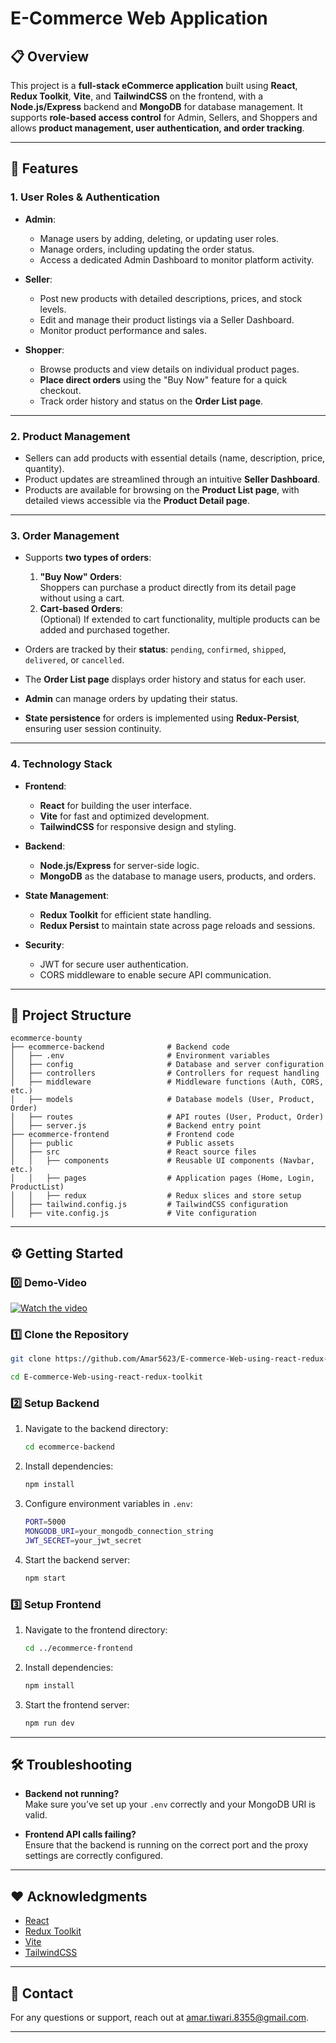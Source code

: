 
# **E-Commerce Web Application**  

## 📋 **Overview**

This project is a **full-stack eCommerce application** built using **React**, **Redux Toolkit**, **Vite**, and **TailwindCSS** on the frontend, with a **Node.js/Express** backend and **MongoDB** for database management. It supports **role-based access control** for Admin, Sellers, and Shoppers and allows **product management, user authentication, and order tracking**.

---

## 🚀 **Features**

### 1. **User Roles & Authentication**  
   - **Admin**:  
     - Manage users by adding, deleting, or updating user roles.  
     - Manage orders, including updating the order status.  
     - Access a dedicated Admin Dashboard to monitor platform activity.  
     
   - **Seller**:  
     - Post new products with detailed descriptions, prices, and stock levels.  
     - Edit and manage their product listings via a Seller Dashboard.  
     - Monitor product performance and sales.  

   - **Shopper**:  
     - Browse products and view details on individual product pages.  
     - **Place direct orders** using the "Buy Now" feature for a quick checkout.  
     - Track order history and status on the **Order List page**.  

---

### 2. **Product Management**  
   - Sellers can add products with essential details (name, description, price, quantity).  
   - Product updates are streamlined through an intuitive **Seller Dashboard**.  
   - Products are available for browsing on the **Product List page**, with detailed views accessible via the **Product Detail page**.

---

### 3. **Order Management**  
   - Supports **two types of orders**:
     1. **"Buy Now" Orders**:  
        Shoppers can purchase a product directly from its detail page without using a cart.  
     2. **Cart-based Orders**:  
        (Optional) If extended to cart functionality, multiple products can be added and purchased together.  
   
   - Orders are tracked by their **status**: `pending`, `confirmed`, `shipped`, `delivered`, or `cancelled`.  
   - The **Order List page** displays order history and status for each user.  
   - **Admin** can manage orders by updating their status.  
   - **State persistence** for orders is implemented using **Redux-Persist**, ensuring user session continuity.

---

### 4. **Technology Stack**  

- **Frontend**:  
  - **React** for building the user interface.  
  - **Vite** for fast and optimized development.  
  - **TailwindCSS** for responsive design and styling.  

- **Backend**:  
  - **Node.js/Express** for server-side logic.  
  - **MongoDB** as the database to manage users, products, and orders.  

- **State Management**:  
  - **Redux Toolkit** for efficient state handling.  
  - **Redux Persist** to maintain state across page reloads and sessions.  

- **Security**:  
  - JWT for secure user authentication.  
  - CORS middleware to enable secure API communication.

---

## 📂 **Project Structure**

```
ecommerce-bounty
├── ecommerce-backend              # Backend code
│   ├── .env                       # Environment variables
│   ├── config                     # Database and server configuration
│   ├── controllers                # Controllers for request handling
│   ├── middleware                 # Middleware functions (Auth, CORS, etc.)
│   ├── models                     # Database models (User, Product, Order)
│   ├── routes                     # API routes (User, Product, Order)
│   ├── server.js                  # Backend entry point
├── ecommerce-frontend             # Frontend code
│   ├── public                     # Public assets
│   ├── src                        # React source files
│   │   ├── components             # Reusable UI components (Navbar, etc.)
│   │   ├── pages                  # Application pages (Home, Login, ProductList)
│   │   ├── redux                  # Redux slices and store setup
│   ├── tailwind.config.js         # TailwindCSS configuration
│   ├── vite.config.js             # Vite configuration
```

---

## ⚙️ **Getting Started**

### 0️⃣ **Demo-Video**
[![Watch the video](https://img.youtube.com/vi/AyScSwyfEDY/0.jpg)](https://www.youtube.com/watch?v=AyScSwyfEDY)

### 1️⃣ **Clone the Repository**  
```bash
git clone https://github.com/Amar5623/E-commerce-Web-using-react-redux-toolkit/
```
```bash
cd E-commerce-Web-using-react-redux-toolkit
```

### 2️⃣ **Setup Backend**  
1. Navigate to the backend directory:  
   ```bash
   cd ecommerce-backend
   ```
2. Install dependencies:  
   ```bash
   npm install
   ```
3. Configure environment variables in `.env`:
   ```bash
   PORT=5000
   MONGODB_URI=your_mongodb_connection_string
   JWT_SECRET=your_jwt_secret
   ```
4. Start the backend server:  
   ```bash
   npm start
   ```

### 3️⃣ **Setup Frontend**  
1. Navigate to the frontend directory:  
   ```bash
   cd ../ecommerce-frontend
   ```
2. Install dependencies:  
   ```bash
   npm install
   ```
3. Start the frontend server:  
   ```bash
   npm run dev
   ```

---

## 🛠️ **Troubleshooting**  
- **Backend not running?**  
  Make sure you’ve set up your `.env` correctly and your MongoDB URI is valid.

- **Frontend API calls failing?**  
  Ensure that the backend is running on the correct port and the proxy settings are correctly configured.

---

## ❤️ **Acknowledgments**  
- [React](https://reactjs.org/)  
- [Redux Toolkit](https://redux-toolkit.js.org/)  
- [Vite](https://vitejs.dev/)  
- [TailwindCSS](https://tailwindcss.com/)  

---

## 📧 **Contact**  
For any questions or support, reach out at [amar.tiwari.8355@gmail.com](mailto:amar.tiwari.8355@gmail.com).  

---
